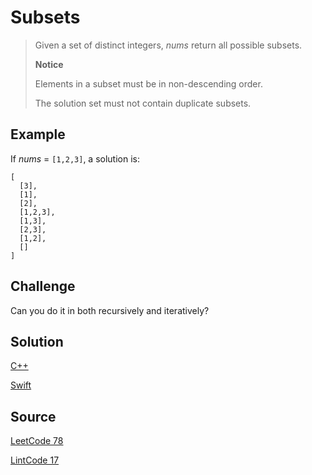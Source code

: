 # Subsets

> Given a set of distinct integers, _nums_ return all possible subsets.
>
> __Notice__
>
> Elements in a subset must be in non-descending order.
>
> The solution set must not contain duplicate subsets.

## Example

If _nums_ = `[1,2,3]`, a solution is:

```
[
  [3],
  [1],
  [2],
  [1,2,3],
  [1,3],
  [2,3],
  [1,2],
  []
]
```

## Challenge

Can you do it in both recursively and iteratively?

## Solution

[C++](solution1.cpp)

[Swift](solution1.swift)


## Source

[LeetCode 78](https://leetcode.com/problems/subsets/)

[LintCode 17](https://www.lintcode.com/en/problem/subsets/)